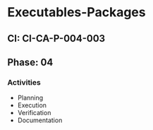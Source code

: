# Executables-Packages

## CI: CI-CA-P-004-003
## Phase: 04

### Activities
- Planning
- Execution
- Verification
- Documentation
